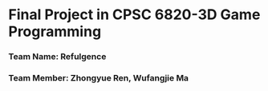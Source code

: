 # Final Project in CPSC 6820-3D Game Programming
### Team Name: Refulgence
### Team Member: Zhongyue Ren, Wufangjie Ma